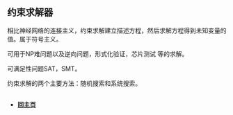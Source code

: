 
## 约束求解器

相比神经网络的连接主义，约束求解建立描述方程，然后求解方程得到未知变量的值。属于符号主义。

可用于NP难问题以及逆向问题，形式化验证，芯片测试 等的求解。

可满足性问题SAT，SMT。

约束求解的两个主要方法：随机搜索和系统搜索。

##



- ####  [回主页](./README.md) 



